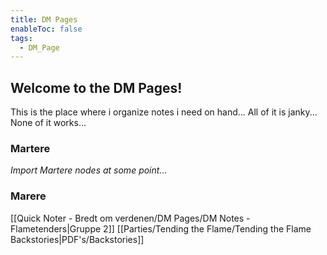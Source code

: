 ```yaml
---
title: DM Pages
enableToc: false
tags:
  - DM_Page
---
```

## Welcome to the DM Pages!
This is the place where i organize notes i need on hand...
All of it is janky... None of it works...

### Martere
*Import Martere nodes at some point...*

### Marere
[[Quick Noter - Bredt om verdenen/DM Pages/DM Notes - Flametenders|Gruppe 2]]
[[Parties/Tending the Flame/Tending the Flame Backstories|PDF's/Backstories]]
